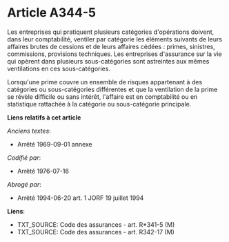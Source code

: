 # Article A344-5

Les entreprises qui pratiquent plusieurs catégories d'opérations doivent, dans leur comptabilité, ventiler par catégorie les
éléments suivants de leurs affaires brutes de cessions et de leurs affaires cédées : primes, sinistres, commissions,
provisions techniques. Les entreprises d'assurance sur la vie qui opèrent dans plusieurs sous-catégories sont astreintes aux
mêmes ventilations en ces sous-catégories.

Lorsqu'une prime couvre un ensemble de risques appartenant à des catégories ou sous-catégories différentes et que la
ventilation de la prime se révèle difficile ou sans intérêt, l'affaire est en comptabilité ou en statistique rattachée à la
catégorie ou sous-catégorie principale.

**Liens relatifs à cet article**

_Anciens textes_:

  - Arrêté 1969-09-01 annexe

_Codifié par_:

  - Arrêté 1976-07-16

_Abrogé par_:

  - Arrêté 1994-06-20 art. 1 JORF 19 juillet 1994

**Liens**:

  - TXT_SOURCE: Code des assurances - art. R*341-5 (M)
  - TXT_SOURCE: Code des assurances - art. R342-17 (M)
